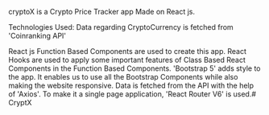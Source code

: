 cryptoX is a Crypto Price Tracker app Made on React js.

Technologies Used:
Data regarding CryptoCurrency is fetched from 'Coinranking API'

React js Function Based Components are used to create this app. React Hooks are used to apply some important features of Class Based React Components in the Function Based Components.
'Bootstrap 5' adds style to the app. It enables us to use all the Bootstrap Components while also making the website responsive.
Data is fetched from the API with the help of 'Axios'.
To make it a single page application, 'React Router V6' is used.#   C r y p t X 
 
 

